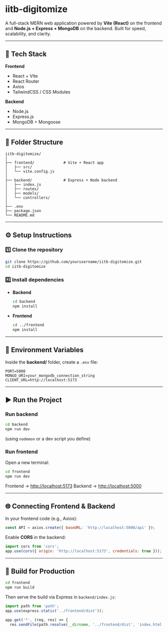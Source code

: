 # iitb-digitomize

A full-stack MERN web application powered by **Vite (React)** on the frontend and **Node.js + Express + MongoDB** on the backend.
Built for speed, scalability, and clarity.

---

## 🚀 Tech Stack

**Frontend**

* React + Vite
* React Router
* Axios
* TailwindCSS / CSS Modules

**Backend**

* Node.js
* Express.js
* MongoDB + Mongoose

---

## 📁 Folder Structure

```
iitb-digitomize/
│
├── frontend/             # Vite + React app
│   ├── src/
│   └── vite.config.js
│
├── backend/              # Express + Node backend
│   ├── index.js
│   ├── routes/
│   ├── models/
│   └── controllers/
│
├── .env
├── package.json
└── README.md
```

---

## ⚙️ Setup Instructions

### 1️⃣ Clone the repository

```bash
git clone https://github.com/yourusername/iitb-digitomize.git
cd iitb-digitomize
```

### 2️⃣ Install dependencies

* **Backend**

  ```bash
  cd backend
  npm install
  ```

* **Frontend**

  ```bash
  cd ../frontend
  npm install
  ```

---

## 🔑 Environment Variables

Inside the **backend/** folder, create a `.env` file:

```
PORT=5000
MONGO_URI=your_mongodb_connection_string
CLIENT_URL=http://localhost:5173
```

---

## ▶️ Run the Project

### Run backend

```bash
cd backend
npm run dev
```

(using `nodemon` or a dev script you define)

### Run frontend

Open a new terminal:

```bash
cd frontend
npm run dev
```

Frontend → [http://localhost:5173](http://localhost:5173)
Backend → [http://localhost:5000](http://localhost:5000)

---

## 🌐 Connecting Frontend & Backend

In your frontend code (e.g., Axios):

```js
const API = axios.create({ baseURL: 'http://localhost:5000/api' });
```

Enable **CORS** in the backend:

```js
import cors from 'cors';
app.use(cors({ origin: 'http://localhost:5173', credentials: true }));
```

---

## 🧱 Build for Production

```bash
cd frontend
npm run build
```

Then serve the build via Express in `backend/index.js`:

```js
import path from 'path';
app.use(express.static('../frontend/dist'));

app.get('*', (req, res) => {
  res.sendFile(path.resolve(__dirname, '../frontend/dist', 'index.html'));
```
